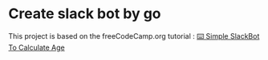 # Create slack bot by go  <br>  
This project is based on the freeCodeCamp.org tutorial : [⌨️ Simple SlackBot To Calculate Age](https://www.youtube.com/watch?v=jFfo23yIWac)
